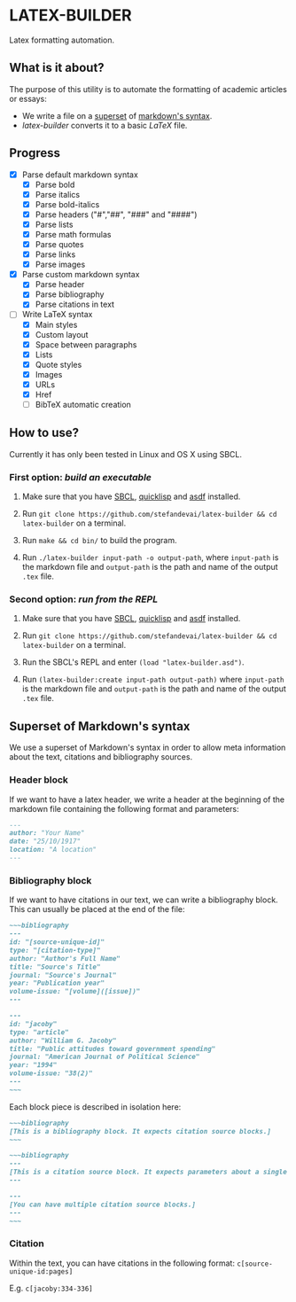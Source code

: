 # LATEX-BUILDER

Latex formatting automation.

## What is it about?

The purpose of this utility is to automate the formatting of academic articles or essays:

- We write a file on a [superset](#superset-of-markdowns-syntax) of [markdown's syntax](https://daringfireball.net/projects/markdown/).
- *latex-builder* converts it to a basic *LaTeX* file.

## Progress

- [x] Parse default markdown syntax
  - [x] Parse bold
  - [x] Parse italics
  - [x] Parse bold-italics
  - [x] Parse headers ("#","##", "###" and "####")
  - [x] Parse lists
  - [x] Parse math formulas
  - [x] Parse quotes
  - [x] Parse links
  - [x] Parse images
 
- [x] Parse custom markdown syntax
  - [x] Parse header
  - [x] Parse bibliography
  - [x] Parse citations in text

- [ ] Write LaTeX syntax
  - [x] Main styles
  - [x] Custom layout
  - [x] Space between paragraphs
  - [x] Lists
  - [x] Quote styles
  - [x] Images
  - [x] URLs
  - [x] Href
  - [ ] BibTeX automatic creation

## How to use?

Currently it has only been tested in Linux and OS X using SBCL.

### First option: *build an executable*

1. Make sure that you have [SBCL](http://www.sbcl.org/), [quicklisp](https://www.quicklisp.org/beta/) and [asdf](https://common-lisp.net/project/asdf/) installed.

2. Run `git clone https://github.com/stefandevai/latex-builder && cd latex-builder` on a terminal.

3. Run `make && cd bin/` to build the program.

4. Run `./latex-builder input-path -o output-path`, where `input-path` is the markdown file and `output-path` is the path and name of the output `.tex` file.

### Second option: *run from the REPL*

1. Make sure that you have [SBCL](http://www.sbcl.org/), [quicklisp](https://www.quicklisp.org/beta/) and [asdf](https://common-lisp.net/project/asdf/) installed.

2. Run `git clone https://github.com/stefandevai/latex-builder && cd latex-builder` on a terminal.

3. Run the SBCL's REPL and enter `(load "latex-builder.asd")`.

4. Run `(latex-builder:create input-path output-path)` where `input-path` is the markdown file and `output-path` is the path and name of the output `.tex` file.


## Superset of Markdown's syntax

We use a superset of Markdown's syntax in order to allow meta information about the text, citations and bibliography sources.

### Header block

If we want to have a latex header, we write a header at the beginning of the markdown file containing the following format and parameters:

~~~markdown
---
author: "Your Name"
date: "25/10/1917"
location: "A location"
---
~~~

### Bibliography block

If we want to have citations in our text, we can write a bibliography block. This can usually be placed at the end of the file:

```markdown
~~~bibliography
---
id: "[source-unique-id]"
type: "[citation-type]"
author: "Author's Full Name"
title: "Source's Title"
journal: "Source's Journal"
year: "Publication year"
volume-issue: "[volume]([issue])"
---

---
id: "jacoby"
type: "article"
author: "William G. Jacoby"
title: "Public attitudes toward government spending"
journal: "American Journal of Political Science"
year: "1994"
volume-issue: "38(2)"
---
~~~
```

Each block piece is described in isolation here:

```markdown
~~~bibliography
[This is a bibliography block. It expects citation source blocks.]
~~~

~~~bibliography
---
[This is a citation source block. It expects parameters about a single source.]
---

---
[You can have multiple citation source blocks.]
---
~~~
```

### Citation

Within the text, you can have citations in the following format:
`c[source-unique-id:pages]`

E.g.
`c[jacoby:334-336]`
